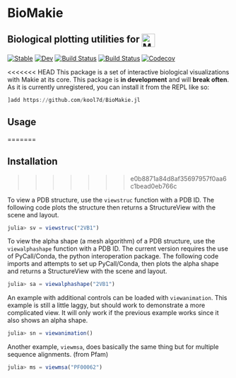 # BioMakie

## Biological plotting utilities for <a href = "https://www.github.com/JuliaPlots/Makie.jl"><img src="https://raw.githubusercontent.com/JuliaPlots/Makie.jl/master/assets/logo.png" alt="Makie.jl" height="30" align = "top"></a>

[![Stable](https://img.shields.io/badge/docs-stable-blue.svg)](https://kool7d.github.io/BioMakie.jl/stable)
[![Dev](https://img.shields.io/badge/docs-dev-blue.svg)](https://kool7d.github.io/BioMakie.jl/dev)
[![Build Status](https://travis-ci.com/kool7d/BioMakie.jl.svg?branch=master)](https://travis-ci.com/kool7d/BioMakie.jl)
[![Build Status](https://ci.appveyor.com/api/projects/status/github/kool7d/BioMakie.jl?svg=true)](https://ci.appveyor.com/project/kool7d/BioMakie-jl)
[![Codecov](https://codecov.io/gh/kool7d/BioMakie.jl/branch/master/graph/badge.svg)](https://codecov.io/gh/kool7d/BioMakie.jl)

<<<<<<< HEAD
This package is a set of interactive biological visualizations with Makie at its core.
This package is **in development** and will **break often**.  As it is currently unregistered, you can install it from the REPL like so:
```julia
]add https://github.com/kool7d/BioMakie.jl
```

## Usage
=======
## Installation
>>>>>>> e0b8871a84d8af35697957f0aa6c1bead0eb766c

To view a PDB structure, use the `viewstruc` function with a PDB ID. The following code plots the structure then returns a StructureView with the scene and layout.
```julia
julia> sv = viewstruc("2VB1")
```

To view the alpha shape (a mesh algorithm) of a PDB structure, use the `viewalphashape` function with a PDB ID. The current version requires
the use of PyCall/Conda, the python interoperation package. The following code imports and attempts to set up PyCall/Conda, then plots the alpha shape and returns a StructureView with the scene and layout.
```julia
julia> sa = viewalphashape("2VB1")
```

An example with additional controls can be loaded with `viewanimation`. This
example is still a little laggy, but should work to demonstrate a more
complicated view. It will only work if the previous example works since it
also shows an alpha shape.
```julia
julia> sn = viewanimation()
```

Another example, `viewmsa`, does basically the same thing but for multiple
sequence alignments. (from Pfam)
```julia
julia> ms = viewmsa("PF00062")